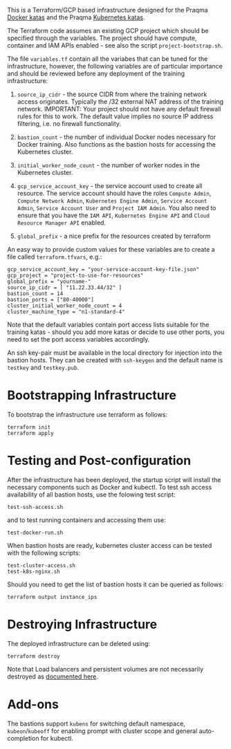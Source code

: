 This is a Terraform/GCP based infrastructure designed for the Praqma [Docker
katas](https://github.com/praqma-training/docker-katas) and the Praqma
[Kubernetes katas](https://github.com/praqma-training/kubernetes-katas/).

The Terraform code assumes an existing GCP project which should be specified
through the variables.  The project should have compute, container and IAM APIs
enabled - see also the script `project-bootstrap.sh`.

The file `variables.tf` contain all the variabes that can be tuned for the
infrastructure, however, the following variables are of particular importance
and should be reviewed before any deployment of the training infrastructure:

1. `source_ip_cidr` - the source CIDR from where the training network access
originates.  Typically the /32 external NAT address of the training network. IMPORTANT: Your project should not have any default firewall rules for this to work.  The default value implies no source IP address filtering, i.e. no firewall functionality.

2. `bastion_count` - the number of individual Docker nodes necessary for Docker training. Also functions as the bastion hosts for accessing the Kubernetes cluster.

3. `initial_worker_node_count` - the number of worker nodes in the Kubernetes cluster.

4. `gcp_service_account_key` - the service account used to create all resource. The service account should have the roles `Compute Admin`, `Compute Network Admin`, `Kubernetes Engine Admin`, `Service Account Admin`, `Service Account User` and `Project IAM Admin`.  You also need to ensure that you have the `IAM API`, `Kubernetes Engine API` and `Cloud Resource Manager API` enabled.

6. `global_prefix` - a nice prefix for the resources created by terraform

An easy way to provide custom values for these variables are to create a file called `terraform.tfvars`, e.g.:

```
gcp_service_account_key = "your-service-account-key-file.json"
gcp_project = "project-to-use-for-resources"
global_prefix = "yourname-"
source_ip_cidr = [ "11.22.33.44/32" ]
bastion_count = 14
bastion_ports = ["80-40000"]
cluster_initial_worker_node_count = 4
cluster_machine_type = "n1-standard-4"
```

Note that the default variables contain port access lists suitable for the
training katas - should you add more katas or decide to use other ports, you
need to set the port access variables accordingly.

An ssh key-pair must be available in the local directory for injection into the
bastion hosts. They can be created with `ssh-keygen` and the default name is
`testkey` and `testkey.pub`.

# Bootstrapping Infrastructure

To bootstrap the infrastructure use terraform as follows:

```
terraform init
terraform apply
```

# Testing and Post-configuration

After the infrastructure has been deployed, the startup script will install the
necessary components such as Docker and kubectl. To test ssh access availability
of all bastion hosts, use the folowing test script:

```
test-ssh-access.sh
```

and to test running containers and accessing them use:

```
test-docker-run.sh
```

When bastion hosts are ready, kubernetes cluster access can be tested with the
following scripts:

```
test-cluster-access.sh
test-k8s-nginx.sh
```

Should you need to get the list of bastion hosts it can be queried as follows:

```
terraform output instance_ips
```

# Destroying Infrastructure

The deployed infrastructure can be deleted using:

```
terraform destroy
```

Note that Load balancers and persistent volumes are not necessarily destroyed as [documented here](https://cloud.google.com/kubernetes-engine/docs/how-to/deleting-a-cluster).

# Add-ons

The bastions support `kubens` for switching default namespace, `kubeon`/`kubeoff` for enabling prompt with cluster scope and general auto-completion for kubectl.